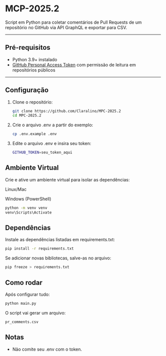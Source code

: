 # MCP-2025.2

Script em Python para coletar comentários de Pull Requests de um repositório no GitHub via API GraphQL e exportar para CSV.

---

## Pré-requisitos

- Python 3.9+ instalado
- [GitHub Personal Access Token](https://github.com/settings/tokens) com permissão de leitura em repositórios públicos

---

## Configuração

1. Clone o repositório:

   ```bash
   git clone https://github.com/Claralino/MPC-2025.2
   cd MPC-2025.2
   ```

2. Crie o arquivo .env a partir do exemplo:

   ```bash
   cp .env.example .env
   ```

3. Edite o arquivo .env e insira seu token:

   ```bash
   GITHUB_TOKEN=seu_token_aqui
   ```

## Ambiente Virtual

Crie e ative um ambiente virtual para isolar as dependências:

Linux/Mac

Windows (PowerShell)

```bash
python -m venv venv
venv\Scripts\Activate
```

## Dependências

Instale as dependências listadas em requirements.txt:

```bash
pip install -r requirements.txt
```

Se adicionar novas bibliotecas, salve-as no arquivo:

```bash
pip freeze > requirements.txt
```

## Como rodar

Após configurar tudo:

```bash
python main.py
```

O script vai gerar um arquivo:

```bash
pr_comments.csv
```

## Notas

- Não comite seu .env com o token.
